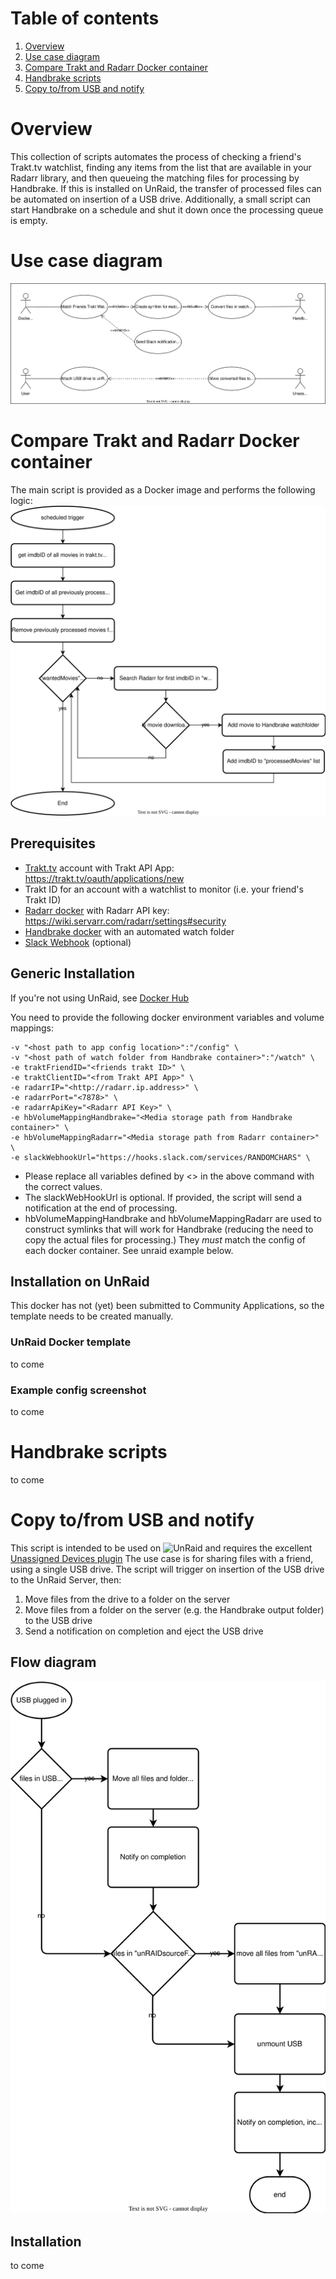 # Table of contents
1. [Overview](#overview)
2. [Use case diagram](#use-case-diagram)
3. [Compare Trakt and Radarr Docker container](#compare-trakt-and-radarr-docker-container)
4. [Handbrake scripts](#handbrake-scripts)
5. [Copy to/from USB and notify](#copy-tofrom-usb-and-notify)


# Overview
This collection of scripts automates the process of checking a friend's Trakt.tv watchlist, finding any items from the list that are available in your Radarr library, and then queueing the matching files for processing by Handbrake.
If this is installed on UnRaid, the transfer of processed files can be automated on insertion of a USB drive.
Additionally, a small script can start Handbrake on a schedule and shut it down once the processing queue is empty.

# Use case diagram
![Overview use case diagram](diagrams/Auto-convert-and-distribute-High-level-use-case-diagram.drawio.svg)

# Compare Trakt and Radarr Docker container
The main script is provided as a Docker image and performs the following logic:
![Compare Trakt and Radarr flow diagram](diagrams/Get%20trakt%20watch%20list%20and%20add%20to%20Handbrake%20watchfolder.drawio.svg)

## Prerequisites
- [Trakt.tv](https://trakt.tv) account with Trakt API App: https://trakt.tv/oauth/applications/new
- Trakt ID for an account with a watchlist to monitor (i.e. your friend's Trakt ID)
- [Radarr docker](https://hub.docker.com/r/binhex/arch-radarr/) with Radarr API key: https://wiki.servarr.com/radarr/settings#security
- [Handbrake docker](https://hub.docker.com/r/jlesage/handbrake/) with an automated watch folder 
- [Slack Webhook](https://api.slack.com/messaging/webhooks) (optional)

## Generic Installation
If you're not using UnRaid, see [Docker Hub](https://hub.docker.com/r/jorgenjanssonlee/compare-trakt-and-radarr)

You need to provide the following docker environment variables and volume mappings:
```docker
-v "<host path to app config location>":"/config" \
-v "<host path of watch folder from Handbrake container>":"/watch" \
-e traktFriendID="<friends trakt ID>" \
-e traktClientID="<from Trakt API App>" \
-e radarrIP="<http://radarr.ip.address>" \
-e radarrPort="<7878>" \
-e radarrApiKey="<Radarr API Key>" \
-e hbVolumeMappingHandbrake="<Media storage path from Handbrake container>" \
-e hbVolumeMappingRadarr="<Media storage path from Radarr container>" \
-e slackWebhookUrl="https://hooks.slack.com/services/RANDOMCHARS" \
```

- Please replace all variables defined by <> in the above command with the correct values.
- The slackWebHookUrl is optional. If provided, the script will send a notification at the end of processing.
- hbVolumeMappingHandbrake and hbVolumeMappingRadarr are used to construct symlinks that will work for Handbrake (reducing the need to copy the actual files for processing.) They *must* match the config of each docker container. See unraid example below.

## Installation on UnRaid
This docker has not (yet) been submitted to Community Applications, so the template needs to be created manually.

### UnRaid Docker template 
to come
### Example config screenshot 
to come

# Handbrake scripts

to come

# Copy to/from USB and notify
This script is intended to be used on ![UnRaid](https://unraid.net/) and requires the excellent [Unassigned Devices plugin](https://forums.unraid.net/topic/92462-unassigned-devices-managing-disk-drives-and-remote-shares-outside-of-the-unraid-array/)
The use case is for sharing files with a friend, using a single USB drive.
The script will trigger on insertion of the USB drive to the UnRaid Server, then:
1. Move files from the drive to a folder on the server
2. Move files from a folder on the server (e.g. the Handbrake output folder) to the USB drive
3. Send a notification on completion and eject the USB drive

## Flow diagram
![Copy to/from USB and notify Flow diagram](diagrams/Copy-to-from-USB-and-notify%20flowchart.drawio.svg)

## Installation
to come